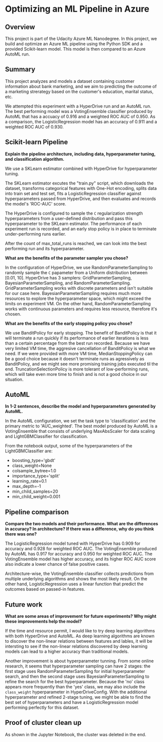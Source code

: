# Optimizing an ML Pipeline in Azure

## Overview
This project is part of the Udacity Azure ML Nanodegree.
In this project, we build and optimize an Azure ML pipeline using the Python SDK and a provided Scikit-learn model.
This model is then compared to an Azure AutoML run.

## Summary

This project analyzes and models a dataset containing customer information about bank marketing, and we aim to predicting the outcome of a marketing strerategy based on the customer's education, marital status, etc.

We attempted this experiment with a HyperDrive run and an AutoML run. The best performing model was a VotingEnsemble classifier produced by AutoML that has a accuacy of 0.916 and a weighted ROC AUC of 0.950.  As a comparison, the LogisticRegression model has an accuracy of 0.911 and a weighted ROC AUC of 0.930.

## Scikit-learn Pipeline
**Explain the pipeline architecture, including data, hyperparameter tuning, and classification algorithm.**

We use a SKLearn estimator combined with HyperDrive for hyperparameter tuning.

The SKLearn estimator excutes the "train.py" script, which downloads the dataset, transforms categorical features with One-Hot encoding, splits data into train set and test set, fits a LogisticRegression classifier against hyperparameters passed from HyperDrive, and then evaluates and records the model's 'ROC-AUC' score.

The HyperDrive is configured to sample the `C` regularization strength hyperparameters from a user-defined distribution and pass this hyperparameter to the SKLearn estimator.  The performance of each experiment run is recorded, and an early stop policy is in place to terminate under-performing runs earlier.

After the count of max_total_runs is reached, we can look into the best performing run and its hyperparameter.

**What are the benefits of the parameter sampler you chose?**

In the configuration of HyperDrive, we use RandomParameterSampling to randomly sample the `C` papameter from a Uniform distribution between [0.01, 10].  HyperDrive has 3 samplers: GridParameterSampling, BayesianParameterSampling, and RandomParameterSampling.  GridParameterSampling works with discrete parameters and isn't suitable for our case here.  BayesianParameterSampling requires much more resources to explore the hyperparameter space, which might exceed the limits on experiment VM.  On the other hand, RandomParameterSampling works with continuous parameters and requires less resource, therefore it's chosen.

**What are the benefits of the early stopping policy you chose?**

We use BanditPolicy for early stopping.  The benefit of BanditPolicy is that it will terminate a run quickly if its performance of earlier iterations is less than a certain percentage from the best run recorded.  Because we have very limited VM time, the aggresive cancellation of BanditPolicy is what we need.  If we were provided with more VM time, MedianStoppingPolicy can be a good choice because it doesn't terminate runs as agressively as BanditPolicy, and we might see more promising training jobs executed til the end.  TruncationSelectionPolicy is more tolerant of low-performing runs, which will take even more time to finish and is not a good choice in our situation. 

## AutoML
**In 1-2 sentences, describe the model and hyperparameters generated by AutoML.**

In the AutoML configuration, we set the task type to 'classification' and the primary metric to 'AUC_weighted'. The best model produced by AutoML is a VotingEnsemble that consists of underlying MaxAbsScaler for data scaling and  LightGBMClassifier for classification.

From the notebook output, some of the hyperparameters of the LightGBMClassifier are:
- boosting_type='gbdt'
- class_weight=None
- colsample_bytree=1.0
- importance_type='split'
- learning_rate=0.1
- max_depth=-1
- min_child_samples=20
- min_child_weight=0.001

## Pipeline comparison
**Compare the two models and their performance. What are the differences in accuracy? In architecture? If there was a difference, why do you think there was one?**

The LogisticRegression model tuned with HyperDrive has 0.909 for accuracy and 0.928 for weighted ROC AUC.  The VotingEnsemble produced by AutoML has 0.917 for accuracy and 0.950 for weighted ROC AUC.  The VotingEnsemble model has higher accuracy, and its higher ROC AUC score also indicate a lower chance of false positive cases.

Architecture-wise, the VotingEnsemble classifier collects predictions from multiple underlying algorithms and shows the most likely result.  On the other hand, LogisticRegression uses a linear function that predict the outcomes based on passed-in features.

## Future work
**What are some areas of improvement for future experiments? Why might these improvements help the model?**

If the time and resource permit, I would like to try deep learning algorithms with both HyperDrive and AutoML.  As deep learning algorithms are known to discover the non-linear relations between features and lables, it will be intersting to see if the non-linear relations discovered by deep learning models can lead to a higher accuracy than traditional models.

Another improvement is about hyperparameter tunning.  From some online research, it seems that hyperparameter sampling can have 2 stages: the first stage uses RandomParameterSampling for initial hyperparameter search, and then the second stage uses BayesianParameterSampling to refine the search for the best hyperparameter.  Because the 'no' class appears more frequently than the 'yes' class, we may also include the `class_weight` hyperparameter in HyperDriveConfig.  With the additional hyperparameter and refined 2-stage tuning, we might be able to find the best set of hyperparameters and have a LogisticRegression model performing perfectly for this dataset.

## Proof of cluster clean up

As shown in the Jupyter Notebook, the cluster was deleted in the end. 

